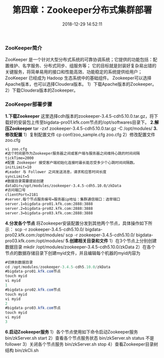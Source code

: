 ﻿---
title: 第四章：Zookeeper分布式集群部署
date: 2018-12-29 14:52:11
categories: "用户日志实时与离线分析系统" 
tags: 
 - 项目
---

### ZooKeeper简介
ZooKeeper 是一个针对大型分布式系统的可靠协调系统；它提供的功能包括：配置维护、名字服务、分布式同步、组服务等； 它的目标就是封装好复杂易出错的关键服务，将简单易用的接口和性能高效、功能稳定的系统提供给用户； ZooKeeper 已经成为 Hadoop 生态系统中的基础组件。
Zookeeper可以选择Apache版本，也可以选择Cloudera版本。
1）下载Apache版本的Zookeeper。
2）下载Cloudera版本的Zookeeper。

### ZooKeeper部署步骤
**1.下载Zookeeper**
这里选择cdh版本的zookeeper-3.4.5-cdh5.10.0.tar.gz，将下载好的安装包上传至bigdata-pro01.kfk.com节点的/opt/softwares目录下。
**2.解压Zookeeper**
tar -zxf zookeeper-3.4.5-cdh5.10.0.tar.gz -C /opt/modules/
**3.修改配置**
1）复制配置文件
cp conf/zoo_sample.cfg zoo.cfg
2）修改配置文件zoo.cfg
```xml
vi zoo.cfg
#这个时间是作为Zookeeper服务器之间或客户端与服务器之间维持心跳的时间间隔
tickTime=2000
#配置 Zookeeper 接受客户端初始化连接时最长能忍受多少个心跳时间间隔数。
initLimit=10
#Leader 与 Follower 之间发送消息，请求和应答时间长度
syncLimit=5
#数据目录需要提前创建
dataDir=/opt/modules/zookeeper-3.4.5-cdh5.10.0/zkData
#访问端口号
clientPort=2181
#server.每个节点服务编号=服务器ip地址：集群通信端口：选举端口
server.1=bigdata-pro01.kfk.com:2888:3888
server.2=bigdata-pro02.kfk.com:2888:3888
server.3=bigdata-pro03.kfk.com:2888:3888
```
**4.分发各个节点**
将Zookeeper安装配置分发到其他两个节点，具体操作如下所示：
scp -r zookeeper-3.4.5-cdh5.10.0/ bigdata-pro02.kfk.com:/opt/modules/
scp -r zookeeper-3.4.5-cdh5.10.0/ bigdata-pro03.kfk.com:/opt/modules/
**5.创建相关目录和文件**
1）在3个节点上分别创建数据目录
mkdir /opt/modules/zookeeper-3.4.5-cdh5.10.0/zkData
2）在各个节点的数据存储目录下创建myid文件，并且编辑每个机器的myid内容为
```java
#切换到数据目录
cd /opt/modules/zookeeper-3.4.5-cdh5.10.0/zkData
#bigdata-pro01.kfk.com节点
touch myid
vi myid
1
#bigdata-pro02.kfk.com节点
touch myid
vi myid
2
#bigdata-pro03.kfk.com节点
touch myid
vi myid
3
```
**6.启动Zookeeper服务**
1）各个节点使用如下命令启动Zookeeper服务
bin/zkServer.sh start
2）查看各个节点服务状态
bin/zkServer.sh status
不是follower
3）关闭各个节点服务
bin/zkServer.sh stop
4）查看Zookeeper目录树结构
bin/zkCli.sh

